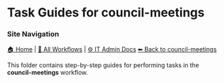 # Task Guides for council-meetings

### Site Navigation
[🏠 Home](../../../README.md) | [📂 All Workflows](../../../users/users.md) | [⚙ IT Admin Docs](../../../it-admins/README.md)
[⬅ Back to council-meetings](../README.md)

This folder contains step-by-step guides for performing tasks in the **council-meetings** workflow.